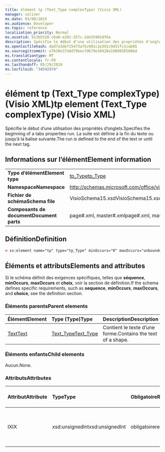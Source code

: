 ```yaml
---
title: élément tp (Text_Type complexType) (Visio XML)
manager: soliver
ms.date: 03/09/2015
ms.audience: Developer
ms.topic: reference
localization_priority: Normal
ms.assetid: b13b9328-c6a0-e282-257c-2de55901df6a
description: Spécifie le début d’une utilisation des propriétés d’onglets. La suite est définie à la fin du texte ou jusqu’à la balise suivante.
ms.openlocfilehash: dad7a3de715473a75c601c1e391c9d51fc1cab85
ms.sourcegitcommit: e7b38e37a9d79becfd679e10420a19890165606d
ms.translationtype: MT
ms.contentlocale: fr-FR
ms.lasthandoff: 05/29/2019
ms.locfileid: "34542974"
---
```

# <a name="tp-element-text_type-complextype-visio-xml"></a><span data-ttu-id="a42f8-104">élément tp (Text_Type complexType) (Visio XML)</span><span class="sxs-lookup"><span data-stu-id="a42f8-104">tp element (Text_Type complexType) (Visio XML)</span></span>

<span data-ttu-id="a42f8-105">Spécifie le début d’une utilisation des propriétés d’onglets.</span><span class="sxs-lookup"><span data-stu-id="a42f8-105">Specifies the beginning of a tabs properties run.</span></span> <span data-ttu-id="a42f8-106">La suite est définie à la fin du texte ou jusqu’à la balise suivante.</span><span class="sxs-lookup"><span data-stu-id="a42f8-106">The run is defined to the end of the text or until the next tag.</span></span>
  
## <a name="element-information"></a><span data-ttu-id="a42f8-107">Informations sur l’élément</span><span class="sxs-lookup"><span data-stu-id="a42f8-107">Element information</span></span>

|||
|:-----|:-----|
|<span data-ttu-id="a42f8-108">**Type d’élément**</span><span class="sxs-lookup"><span data-stu-id="a42f8-108">**Element type**</span></span> <br/> |[<span data-ttu-id="a42f8-109">tp_Type</span><span class="sxs-lookup"><span data-stu-id="a42f8-109">tp_Type</span></span>](tp_type-complextypevisio-xml.md) <br/> |
|<span data-ttu-id="a42f8-110">**Namespace**</span><span class="sxs-lookup"><span data-stu-id="a42f8-110">**Namespace**</span></span> <br/> |http://schemas.microsoft.com/office/visio/2012/main  <br/> |
|<span data-ttu-id="a42f8-111">**Fichier de schéma**</span><span class="sxs-lookup"><span data-stu-id="a42f8-111">**Schema file**</span></span> <br/> |<span data-ttu-id="a42f8-112">VisioSchema15.xsd</span><span class="sxs-lookup"><span data-stu-id="a42f8-112">VisioSchema15.xsd</span></span>  <br/> |
|<span data-ttu-id="a42f8-113">**Composants de document**</span><span class="sxs-lookup"><span data-stu-id="a42f8-113">**Document parts**</span></span> <br/> |<span data-ttu-id="a42f8-114">page#.xml, master#.xml</span><span class="sxs-lookup"><span data-stu-id="a42f8-114">page#.xml, master#.xml</span></span>  <br/> |
   
## <a name="definition"></a><span data-ttu-id="a42f8-115">Définition</span><span class="sxs-lookup"><span data-stu-id="a42f8-115">Definition</span></span>

```XML
< xs:element name="tp" type="tp_Type" minOccurs="0" maxOccurs="unbounded" ></xs:element >
```

## <a name="elements-and-attributes"></a><span data-ttu-id="a42f8-116">Éléments et attributs</span><span class="sxs-lookup"><span data-stu-id="a42f8-116">Elements and attributes</span></span>

<span data-ttu-id="a42f8-117">Si le schéma définit des exigences spécifiques, telles que **séquence**, **minOccurs**, **maxOccurs** et **choix**, voir la section de définition.</span><span class="sxs-lookup"><span data-stu-id="a42f8-117">If the schema defines specific requirements, such as **sequence**, **minOccurs**, **maxOccurs**, and **choice**, see the definition section.</span></span> 
  
### <a name="parent-elements"></a><span data-ttu-id="a42f8-118">Éléments parents</span><span class="sxs-lookup"><span data-stu-id="a42f8-118">Parent elements</span></span>

|<span data-ttu-id="a42f8-119">**Élément**</span><span class="sxs-lookup"><span data-stu-id="a42f8-119">**Element**</span></span>|<span data-ttu-id="a42f8-120">**Type (Type)**</span><span class="sxs-lookup"><span data-stu-id="a42f8-120">**Type**</span></span>|<span data-ttu-id="a42f8-121">**Description**</span><span class="sxs-lookup"><span data-stu-id="a42f8-121">**Description**</span></span>|
|:-----|:-----|:-----|
|[<span data-ttu-id="a42f8-122">Text</span><span class="sxs-lookup"><span data-stu-id="a42f8-122">Text</span></span>](text-element-shapesheet_type-complextypevisio-xml.md) <br/> |[<span data-ttu-id="a42f8-123">Text_Type</span><span class="sxs-lookup"><span data-stu-id="a42f8-123">Text_Type</span></span>](text_type-complextypevisio-xml.md) <br/> |<span data-ttu-id="a42f8-124">Contient le texte d’une forme.</span><span class="sxs-lookup"><span data-stu-id="a42f8-124">Contains the text of a shape.</span></span>  <br/> |
   
### <a name="child-elements"></a><span data-ttu-id="a42f8-125">Éléments enfants</span><span class="sxs-lookup"><span data-stu-id="a42f8-125">Child elements</span></span>

<span data-ttu-id="a42f8-126">Aucun.</span><span class="sxs-lookup"><span data-stu-id="a42f8-126">None.</span></span>
  
### <a name="attributes"></a><span data-ttu-id="a42f8-127">Attributs</span><span class="sxs-lookup"><span data-stu-id="a42f8-127">Attributes</span></span>

|<span data-ttu-id="a42f8-128">**Attribut**</span><span class="sxs-lookup"><span data-stu-id="a42f8-128">**Attribute**</span></span>|<span data-ttu-id="a42f8-129">**Type**</span><span class="sxs-lookup"><span data-stu-id="a42f8-129">**Type**</span></span>|<span data-ttu-id="a42f8-130">**Obligatoire**</span><span class="sxs-lookup"><span data-stu-id="a42f8-130">**Required**</span></span>|<span data-ttu-id="a42f8-131">**Description**</span><span class="sxs-lookup"><span data-stu-id="a42f8-131">**Description**</span></span>|<span data-ttu-id="a42f8-132">**Valeurs possibles**</span><span class="sxs-lookup"><span data-stu-id="a42f8-132">**Possible values**</span></span>|
|:-----|:-----|:-----|:-----|:-----|
|<span data-ttu-id="a42f8-133">IX</span><span class="sxs-lookup"><span data-stu-id="a42f8-133">IX</span></span>  <br/> |<span data-ttu-id="a42f8-134">xsd:unsignedInt</span><span class="sxs-lookup"><span data-stu-id="a42f8-134">xsd:unsignedInt</span></span>  <br/> |<span data-ttu-id="a42f8-135">obligatoire</span><span class="sxs-lookup"><span data-stu-id="a42f8-135">required</span></span>  <br/> |<span data-ttu-id="a42f8-136">Index de base 0 de l’élément au sein de son élément parent.</span><span class="sxs-lookup"><span data-stu-id="a42f8-136">The zero-based index of the element within its parent element.</span></span>  <br/> |<span data-ttu-id="a42f8-137">Valeurs du type xsd:unsignedInt.</span><span class="sxs-lookup"><span data-stu-id="a42f8-137">Values of the xsd:unsignedInt type.</span></span>  <br/> |
   

